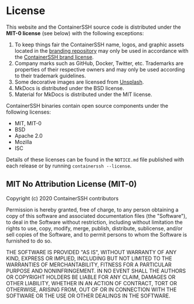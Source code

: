 <h1>License</h1>

This website and the ContainerSSH source code is distributed under the **MIT-0 license** (see below) with the following exceptions:

1. To keep things fair the ContainerSSH name, logos, and graphic assets located in the [branding repository](https://github.com/ContainerSSH/branding/) may only be used in accordance with the [ContainerSSH brand license](https://github.com/ContainerSSH/branding/blob/main/LICENSE.md).
2. Company marks such as GitHub, Docker, Twitter, etc. Trademarks are properties of their respective owners and may only be used according to their trademark guidelines.
3. Some decorative images are licensed from [Unsplash](https://unsplash.com/license).
4. MkDocs is distributed under the BSD license.
5. Material for MkDocs is distributed under the MIT license.

ContainerSSH binaries contain open source components under the following licenses:

- MIT, MIT-0
- BSD
- Apache 2.0
- Mozilla
- ISC

Details of these licenses can be found in the `NOTICE.md` file published with each release or by running `containerssh --license`.

## MIT No Attribution License (MIT-0)

Copyright (c) 2020 ContainerSSH contributors

Permission is hereby granted, free of charge, to any person obtaining a copy of this software and associated documentation files (the "Software"), to deal in the Software without restriction, including without limitation the rights to use, copy, modify, merge, publish, distribute, sublicense, and/or sell copies of the Software, and to permit persons to whom the Software is furnished to do so.

THE SOFTWARE IS PROVIDED "AS IS", WITHOUT WARRANTY OF ANY KIND, EXPRESS OR IMPLIED, INCLUDING BUT NOT LIMITED TO THE WARRANTIES OF MERCHANTABILITY, FITNESS FOR A PARTICULAR PURPOSE AND NONINFRINGEMENT. IN NO EVENT SHALL THE AUTHORS OR COPYRIGHT HOLDERS BE LIABLE FOR ANY CLAIM, DAMAGES OR OTHER LIABILITY, WHETHER IN AN ACTION OF CONTRACT, TORT OR OTHERWISE, ARISING FROM, OUT OF OR IN CONNECTION WITH THE SOFTWARE OR THE USE OR OTHER DEALINGS IN THE SOFTWARE.
